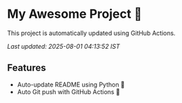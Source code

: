 # My Awesome Project 🚀

This project is automatically updated using GitHub Actions.

_Last updated: 2025-08-01 04:13:52 IST_

## Features
- Auto-update README using Python 🐍
- Auto Git push with GitHub Actions 🤖
